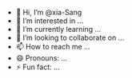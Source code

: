 - 👋 Hi, I’m @xia-Sang
- 👀 I’m interested in ...
- 🌱 I’m currently learning ...
- 💞️ I’m looking to collaborate on ...
- 📫 How to reach me ...
- 😄 Pronouns: ...
- ⚡ Fun fact: ...

<!---
xia-Sang/xia-Sang is a ✨ special ✨ repository because its `README.md` (this file) appears on your GitHub profile.
You can click the Preview link to take a look at your changes.
--->
